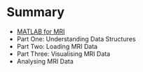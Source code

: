 # Summary

* [MATLAB for MRI](README.md)
* Part One: Understanding Data Structures
* Part Two: Loading MRI Data
* Part Three: Visualising MRI Data
* Analysing MRI Data

